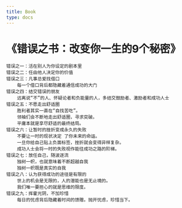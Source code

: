 ```yaml
---
title: Book
type: docs
---
```


# 《错误之书：改变你一生的9个秘密》
    错误之一：活在别人为你设定的剧本里
    错误之二：任由他人决定你的价值
    错误之三：凡事总爱找借口
        每一个借口背后都隐藏着通信成功的大门
    错误之四：结交错误的朋友
        远离说“不”的人、怀疑论者和负能量的人，多结交鼓励者、激励者和成功人士
    错误之五：不愿走出舒适圈
        胜利者其实一直在“自找苦吃”。
        领袖们会不断地走出舒适圈，寻求突破。
        平庸本就是享尽舒适的最终结局。
    错误之六：让暂时的挫折变成永久的失败
        不要让一时的现状决定 了你未来的命运。
        一旦你给自己贴上负面标签，挫折就会变得异样复杂。
        成功人士会将一时的失败视作能往成功之路的阶梯。
    错误之七：放任自己，随波逐流
        独树一帜，也就意味着不断超越自我
        独树一帜既是真实的自我
    错误之八：认为获得成功的途径是有限的
        世上的机会是无限的，人的潜能也是无止境的。
        我们唯一要担心的就是思维的限度。
    错误之九：挥霍光阴，不加珍惜
        每日的忧虑背后隐藏着时间的馈赠。抛开忧虑，珍惜当下。
